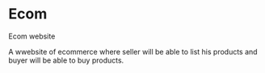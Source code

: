 # Ecom
Ecom website

A wwebsite of ecommerce where seller will be able to list his products and buyer will be able to buy products.
